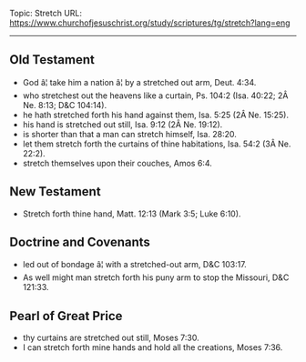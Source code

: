 Topic: Stretch
URL: https://www.churchofjesuschrist.org/study/scriptures/tg/stretch?lang=eng

---

## Old Testament

- God â¦ take him a nation â¦ by a stretched out arm, Deut. 4:34.
- who stretchest out the heavens like a curtain, Ps. 104:2 (Isa. 40:22; 2Â Ne. 8:13; D&C 104:14).
- he hath stretched forth his hand against them, Isa. 5:25 (2Â Ne. 15:25).
- his hand is stretched out still, Isa. 9:12 (2Â Ne. 19:12).
- is shorter than that a man can stretch himself, Isa. 28:20.
- let them stretch forth the curtains of thine habitations, Isa. 54:2 (3Â Ne. 22:2).
- stretch themselves upon their couches, Amos 6:4.

## New Testament

- Stretch forth thine hand, Matt. 12:13 (Mark 3:5; Luke 6:10).

## Doctrine and Covenants

- led out of bondage â¦ with a stretched-out arm, D&C 103:17.
- As well might man stretch forth his puny arm to stop the Missouri, D&C 121:33.

## Pearl of Great Price

- thy curtains are stretched out still, Moses 7:30.
- I can stretch forth mine hands and hold all the creations, Moses 7:36.

